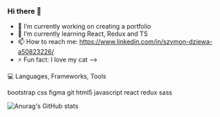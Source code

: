### Hi there 👋

- 🔭 I’m currently working on creating a portfolio
- 🌱 I’m currently learning React, Redux and TS
- 📫 How to reach me: https://www.linkedin.com/in/szymon-dziewa-a50823226/
- ⚡ Fun fact: I love my cat 
-->


💻 Languages, Frameworks, Tools

bootstrap css figma git html5 javascript react redux sass 

![Anurag's GitHub stats](https://github-readme-stats.vercel.app/api?username=Szymofcion&show_icons=true&bg_color=grey)
